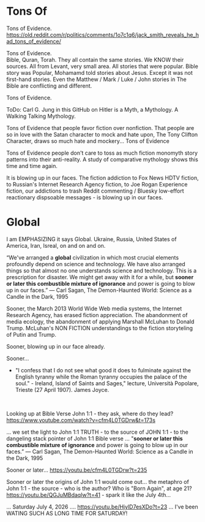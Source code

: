 # Tons Of

Tons of Evidence.   
https://old.reddit.com/r/politics/comments/1o7c1q6/jack_smith_reveals_he_had_tons_of_evidence/    

Tons of Evidence.                
Bible, Quran, Torah. They all contain the same stories. We KNOW their sources. All from Levant, very small area. All stories that were popular. Bible story was Popular, Mohamamd told stories about Jesus. Except it was not first-hand stories. Even the Matthew / Mark / Luke / John stories in The Bible are conflicting and different.

Tons of Evidence.

ToDo: Carl G. Jung in this GitHub on Hitler is a Myth, a Mythology. A Walking Talking Mythology.    

Tons of Evidence that people favor fiction over nonfiction. That people are so in love with the Satan character to mock and hate upon, The Tony Clifton Character, draws so much hate and mockery... Tons of Evidence

Tons of Evidence people don't care to toss as much fiction monomyth story patterns into their anti-reality. A study of comparative mythology shows this time and time again. 

It is blowing up in our faces. The fiction addiction to Fox News HDTV fiction, to Russian's Internet Research Agency fiction, to Joe Rogan Experience fiction, our addictions to trash Reddit commenting / Bluesky low-effort reactionary dispsoable messages - is blowing up in our faces.

# Global 

I am EMPHASIZING it says Global. Ukraine, Russia, United States of America, Iran, Isreal, on and on and on.  

“We've arranged a **global** civilization in which most crucial elements profoundly depend on science and technology. We have also arranged things so that almost no one understands science and technology. This is a prescription for disaster. We might get away with it for a while, but **sooner or later this combustible mixture of ignorance** and power is going to blow up in our faces.”
― Carl Sagan, The Demon-Haunted World: Science as a Candle in the Dark, 1995

Sooner, the March 2013 World Wide Web media systems, the Internet Research Agency, has erased fiction appreciation. The abandonment of media ecology, the abandonment of applying Marshall McLuhan to Donald Trump. McLuhan's NON FICTION understandings to the fiction storyteling of Putin and Trump.

Sooner, blowing up in our face already.

Sooner...

* "I confess that I do not see what good it does to fulminate against the English tyranny while the Roman tyranny occupies the palace of the soul."  - Ireland, Island of Saints and Sages," lecture, Università Popolare, Trieste (27 April 1907). James Joyce.

&nbsp;

Looking up at Bible Verse John 1:1 - they ask, where do they lead? https://www.youtube.com/watch?v=cfm4L0TGDrw&t=173s

... we set the light to John 1:1 TRUTH - to the source of JOHN 1:1 - to the dangeling stack pointer of John 1:1 Bible verse ...  "**sooner or later this combustible mixture of ignorance** and power is going to blow up in our faces.” ― Carl Sagan, The Demon-Haunted World: Science as a Candle in the Dark, 1995

Sooner or later... https://youtu.be/cfm4L0TGDrw?t=235

Sooner or later the origins of John 1:1 would come out...  the metaphro of John 1:1 - the source - who is the author? Who is "Born Again", at age 21? https://youtu.be/QGJuMBdaqIw?t=41 - spark it like the July 4th...

... Saturday July 4, 2026 .... https://youtu.be/HjylD7esXDo?t=23 ... I've been WATING SUCH AS LONG TIME FOR SATURDAY! 





